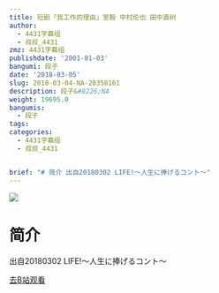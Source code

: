 ```yaml
---
title: 短剧「我工作的理由」室毅 中村伦也 田中直树
author:
  - 4431字幕组
  - 叔叔_4431
zmz: 4431字幕组
publishdate: '2001-01-03'
bangumi: 段子
date: '2018-03-05'
slug: 2018-03-04-NA-20358161
description: 段子&#8226;NA
weight: 19695.0
bangumis:
  - 段子
tags:
categories:
  - 4431字幕组
  - 叔叔_4431


brief: "# 简介 出自20180302 LIFE!～人生に捧げるコント～"
---
```

![](https://i.imgur.com/OcskA2d.png)
# 简介  
出自20180302 LIFE!～人生に捧げるコント～  

[去B站观看](https://www.bilibili.com/video/av20358161/)
 
